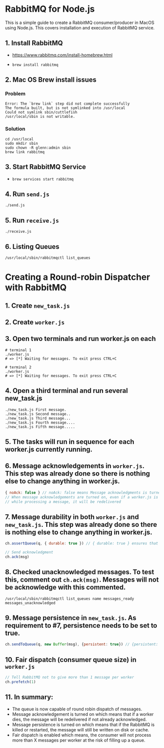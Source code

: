 # RabbitMQ for Node.js
This is a simple guide to create a RabbitMQ consumer/producer in MacOS using Node.js. This covers installation and execution of RabbitMQ service.

## 1. Install RabbitMQ
- https://www.rabbitmq.com/install-homebrew.html

- `brew install rabbitmq`

## 2. Mac OS Brew install issues

### Problem
```
Error: The `brew link` step did not complete successfully
The formula built, but is not symlinked into /usr/local
Could not symlink sbin/cuttlefish
/usr/local/sbin is not writable.
```

### Solution
```
cd /usr/local
sudo mkdir sbin
sudo chown -R glenn:admin sbin
brew link rabbitmq
```

## 3. Start RabbitMQ Service
- `brew services start rabbitmq`

## 4. Run `send.js`
```
./send.js
```

## 5. Run `receive.js`
```
./receive.js
```

## 6. Listing Queues
```
/usr/local/sbin/rabbitmqctl list_queues
```

# Creating a Round-robin Dispatcher with RabbitMQ

## 1. Create `new_task.js`
## 2. Create `worker.js`
## 3. Open two terminals and run worker.js on each
```
# terminal 1
./worker.js
# => [*] Waiting for messages. To exit press CTRL+C
```
```
# terminal 2
./worker.js
# => [*] Waiting for messages. To exit press CTRL+C
```

## 4. Open a third terminal and run several new_task.js
```
./new_task.js First message.
./new_task.js Second message..
./new_task.js Third message...
./new_task.js Fourth message....
./new_task.js Fifth message.....
```

## 5. The tasks will run in sequence for each worker.js currently running.

## 6. Message acknowledgements in `worker.js`. This step was already done so there is nothing else to change anything in worker.js.
```javascript
{ noAck: false } // noAck: false means Message acknowledgments is turned on
// When message acknowledgements are turned on, even if a worker.js is killed (Ctrl+C)
// while processing a message, it will be redelivered
```

## 7. Message durability in both `worker.js` and `new_task.js`. This step was already done so there is nothing else to change anything in worker.js.
```javascript
ch.assertQueue(q, { durable: true }) // { durable: true } ensures that the message will still be redelivered even if RabbitMQ service is turned off/restarted
```
```javascript
// Send acknowledgment
ch.ack(msg)
```

## 8. Checked unacknowledged messages. To test this, comment out `ch.ack(msg)`. Messages will not be acknowledge with this commented.
```
/usr/local/sbin/rabbitmqctl list_queues name messages_ready messages_unacknowledged
```

## 9. Message persistence in `new_task.js`. As requirement to #7, persistence needs to be set to true.
```javascript
ch.sendToQueue(q, new Buffer(msg), {persistent: true}) // {persistent: true} saves the message to disk/cache
```

## 10. Fair dispatch (consumer queue size) in `worker.js`
```javascript
// Tell RabbitMQ not to give more than 1 message per worker
ch.prefetch(1)
```

## 11. In summary:
- The queue is now capable of round robin dispatch of messages.
- Message acknowledgement is turned on which means that if a worker dies, the message will be redelivered if not already acknowledged.
- Message persistence is turned on which means that if the RabbitMQ is killed or restarted, the message will still be written on disk or cache.
- Fair dispatch is enabled which means, the consumer will not process more than X messages per worker at the risk of filling up a queue.